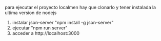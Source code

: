para ejecutar el proyecto localmen hay que clonarlo y tener instalada la ultima version de nodejs

1. instalar json-server "npm install -g json-server"
2. ejecutar "npm run server"
3. acceder a http://localhost:3000
